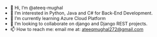 - 👋 Hi, I’m @ateeq-mughal
- 👀 I’m interested in Python, Java and C# for Back-End Development.
- 🌱 I’m currently learning Azure Cloud Platform
- 💞️ I’m looking to collaborate on django and Django REST projects.
- 📫 How to reach me: email me at: ateeqmughal272@gmail.com

<!---
ateeq-mughal/ateeq-mughal is a ✨ special ✨ repository because its `README.md` (this file) appears on your GitHub profile.
You can click the Preview link to take a look at your changes.
--->
